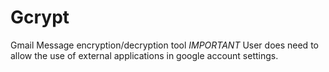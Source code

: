 # Gcrypt
Gmail Message encryption/decryption tool
 *IMPORTANT*
 User does need to allow the use of external applications in google account settings.
